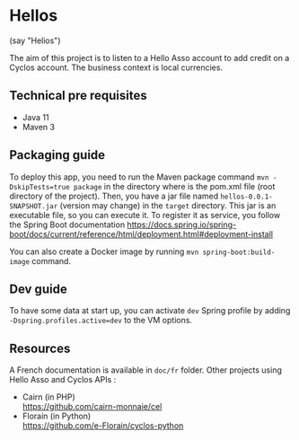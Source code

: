 # Hellos
(say "Helios")

The aim of this project is to listen to a Hello Asso account to add credit on a Cyclos account.
The business context is local currencies.

## Technical pre requisites
- Java 11
- Maven 3

## Packaging guide

To deploy this app, you need to run the Maven package command `mvn -DskipTests=true package` in the directory where is the pom.xml file (root directory of the project).
Then, you have a jar file named `hellos-0.0.1-SNAPSHOT.jar` (version may change) in the `target` directory.
This jar is an executable file, so you can execute it. To register it as service, you follow the Spring Boot documentation https://docs.spring.io/spring-boot/docs/current/reference/html/deployment.html#deployment-install

You can also create a Docker image by running `mvn spring-boot:build-image` command.

## Dev guide

To have some data at start up, you can activate `dev` Spring profile by adding `-Dspring.profiles.active=dev` to the VM options.

## Resources
A French documentation is available in `doc/fr` folder.
Other projects using Hello Asso and Cyclos APIs :
- Cairn (in PHP)  
https://github.com/cairn-monnaie/cel
- Florain (in Python)   
https://github.com/e-Florain/cyclos-python
 